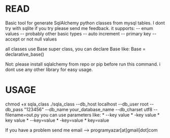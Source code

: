 READ
========================================================================================
Basic tool for generate SqlAlchemy python classes from mysql tables. I dont try with sqlite if you try please send me feedback.
it supports:
-- enum values
-- probably other basic types
-- auto increment
-- primary key
-- accept or not null values 

all classes use Base super class, you can declare Base like:
Base = declarative_base()

Not: please install sqlalchemy from repo or pip before run this command. i dont use any other library for easy usage.

USAGE
========================================================================================
chmod +x sqla_class
./sqla_class --db_host localhost --db_user root --db_pass "123456" --db_name your_database_name --db_charset utf8 --filename=out.py
you can use parameters like:
	* --key value
	* -key value
	* key  value
	* --key=value
	* -key=value
	* key=value

If you have a problem send me email --> programyazar[at]gmail[dot]com
